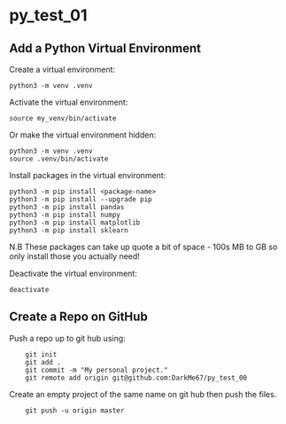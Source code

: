 # py_test_01

## Add a Python Virtual Environment

Create a virtual environment:
```
python3 -m venv .venv
```

Activate the virtual environment:
```
source my_venv/bin/activate
```

Or make the virtual environment hidden:
```
python3 -m venv .venv
source .venv/bin/activate
```

Install packages in the virtual environment:
```
python3 -m pip install <package-name>
python3 -m pip install --upgrade pip
python3 -m pip install pandas
python3 -m pip install numpy
python3 -m pip install matplotlib
python3 -m pip install sklearn
```

N.B These packages can take up quote a bit of space - 100s MB to GB so only install those you actually need!

Deactivate the virtual environment:
```
deactivate
```

## Create a Repo on GitHub

Push a repo up to git hub using:
```
	git init
	git add .
	git commit -m "My personal project."
	git remote add origin git@github.com:DarkMe67/py_test_00
```
Create an empty project of the same name on git hub then push the files.
```
	git push -u origin master
```
